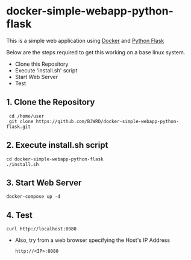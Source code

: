 # docker-simple-webapp-python-flask
This is a simple web application using [Docker](https://www.docker.com/) and [Python Flask](http://flask.pocoo.org/)

  Below are the steps required to get this working on a base linux system.
  
  - Clone this Repository
  - Execute 'install.sh' script
  - Start Web Server
  - Test
   
## 1. Clone the Repository

     cd /home/user
     git clone https://github.com/BJWRD/docker-simple-webapp-python-flask.git

   
## 2. Execute install.sh script

    cd docker-simple-webapp-python-flask
    ./install.sh

## 3. Start Web Server

    docker-compose up -d
    
## 4. Test

    curl http://localhost:8080
    
- Also, try from a web browser specifying the Host's IP Address

      http://<IP>:8080
  
